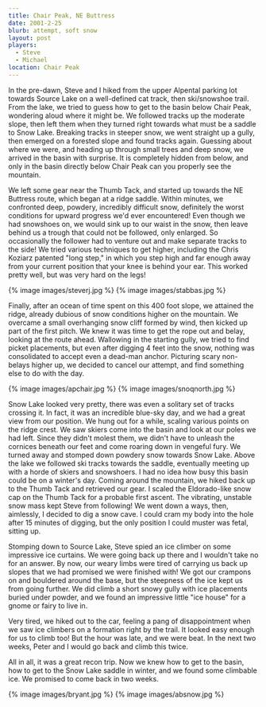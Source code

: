 ```yaml
---
title: Chair Peak, NE Buttress
date: 2001-2-25
blurb: attempt, soft snow
layout: post
players:
  - Steve
  - Michael
location: Chair Peak
---
```


In the pre-dawn, Steve and I hiked from the upper Alpental parking lot towards
Source Lake on a well-defined cat track, then ski/snowshoe trail. From the lake,
we tried to guess how to get to the basin below Chair Peak, wondering aloud
where it might be.  We followed tracks up the moderate slope, then left them
when they turned right towards what must be a saddle to Snow Lake. Breaking
tracks in steeper snow, we went straight up a gully, then emerged on a forested
slope and found tracks again. Guessing about where we were, and heading up
through small trees and deep snow, we arrived in the basin with surprise. It is
completely hidden from below, and only in the basin directly below Chair Peak
can you properly see the mountain.



We left some gear near the Thumb Tack, and started up towards the NE
Buttress route, which began at a ridge saddle. Within minutes, we
confronted deep, powdery, incredibly difficult snow, definitely the
worst conditions for upward progress we'd ever encountered!  Even
though we had snowshoes on, we would sink up to our waist in the snow,
then leave behind us a trough that could not be followed, only
enlarged. So occasionally the follower had to venture out and make
separate tracks to the side! We tried various techniques to get
higher, including the Chris Koziarz patented "long step," in which you
step high and far enough away from your current position that your
knee is behind your ear. This worked pretty well, but was very hard on
the legs!


{% image images/steverj.jpg %}
{% image images/stabbas.jpg %}


Finally, after an ocean of time spent on this 400 foot slope, we
attained the ridge, already dubious of snow conditions higher on the
mountain. We overcame a small overhanging snow cliff formed by wind,
then kicked up part of the first pitch.  We knew it was time to get
the rope out and belay, looking at the route ahead.  Wallowing in the
starting gully, we tried to find picket placements, but even after
digging 4 feet into the snow, nothing was consolidated to accept even
a dead-man anchor. Picturing scary non-belays higher up, we decided to
cancel our attempt, and find something else to do with the day.


{% image images/apchair.jpg %}
{% image images/snoqnorth.jpg %}

Snow Lake looked very pretty, there was even a solitary set of tracks
crossing it.  In fact, it was an incredible blue-sky day, and we had a
great view from our position. We hung out for a while, scaling various
points on the ridge crest.  We saw skiers come into the basin and look
at our poles we had left. Since they didn't molest them, we didn't
have to unleash the cornices beneath our feet and come roaring down in
vengeful fury. We turned away and stomped down powdery snow towards
Snow Lake. Above the lake we followed ski tracks towards the saddle,
eventually meeting up with a horde of skiers and snowshoers. I had no
idea how busy this basin could be on a winter's day. Coming around the
mountain, we hiked back up to the Thumb Tack and retrieved our gear. I
scaled the Eldorado-like snow cap on the Thumb Tack for a probable
first ascent. The vibrating, unstable snow mass kept Steve from
following! We went down a ways, then, aimlessly, I decided to dig a
snow cave. I could cram my body into the hole after 15 minutes of
digging, but the only position I could muster was fetal, sitting up.


Stomping down to Source Lake, Steve spied an ice climber on some
impressive ice curtains. We were going back up there and I wouldn't
take no for an answer. By now, our weary limbs were tired of carrying
us back up slopes that we had promised we were finished with! We got
our crampons on and bouldered around the base, but the steepness of
the ice kept us from going further. We did climb a short snowy gully
with ice placements buried under powder, and we found an impressive
little "ice house" for a gnome or fairy to live in.


Very tired, we hiked out to the car, feeling a pang of disappointment
when we saw ice climbers on a formation right by the trail. It looked
easy enough for us to climb too! But the hour was late, and we were
beat. In the next two weeks, Peter and I would go back and climb this
twice.


All in all, it was a great recon trip. Now we knew how to get to the
basin, how to get to the Snow Lake saddle in winter, and we found some
climbable ice. We promised to come back in two weeks.


{% image images/bryant.jpg %}
{% image images/absnow.jpg %}
